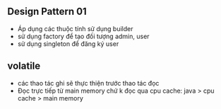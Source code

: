 ## Design Pattern 01
- Áp dụng các thuộc tính sử dụng builder  
- sử dụng factory để tạo đối tượng admin, user
- sử dụng singleton để đăng ký user

## volatile
- các thao tác ghi sẽ thực thiện trước thao tác đọc
- Đọc trực tiếp từ main memory chứ k đọc qua cpu cache: java > cpu cache > main memory
